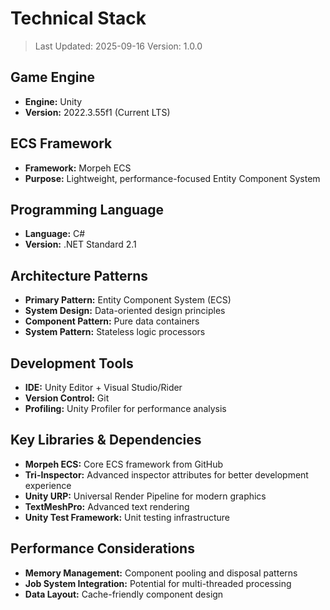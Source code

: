 # Technical Stack

> Last Updated: 2025-09-16
> Version: 1.0.0

## Game Engine

- **Engine:** Unity
- **Version:** 2022.3.55f1 (Current LTS)

## ECS Framework

- **Framework:** Morpeh ECS
- **Purpose:** Lightweight, performance-focused Entity Component System

## Programming Language

- **Language:** C#
- **Version:** .NET Standard 2.1

## Architecture Patterns

- **Primary Pattern:** Entity Component System (ECS)
- **System Design:** Data-oriented design principles
- **Component Pattern:** Pure data containers
- **System Pattern:** Stateless logic processors

## Development Tools

- **IDE:** Unity Editor + Visual Studio/Rider
- **Version Control:** Git
- **Profiling:** Unity Profiler for performance analysis

## Key Libraries & Dependencies

- **Morpeh ECS:** Core ECS framework from GitHub
- **Tri-Inspector:** Advanced inspector attributes for better development experience
- **Unity URP:** Universal Render Pipeline for modern graphics
- **TextMeshPro:** Advanced text rendering
- **Unity Test Framework:** Unit testing infrastructure

## Performance Considerations

- **Memory Management:** Component pooling and disposal patterns
- **Job System Integration:** Potential for multi-threaded processing
- **Data Layout:** Cache-friendly component design